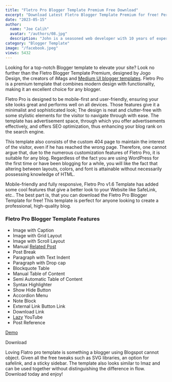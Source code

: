 ```yaml
---
title: "Fletro Pro Blogger Template Premium Free Download"
excerpt: "Download Latest Fletro Blogger Template Premium for free! Perfect for professional, high-quality blogs with modern design."
date: "2023-05-15"
author:
  name: "Joe Calih"
  avatar: "/authors/08.jpg"
  description: "John is a seasoned web developer with 10 years of experience in React and Next.js."
category: "Blogger Template"
image: "/facebook.jpeg"
views: 5432
---
```



Looking for a top-notch Blogger template to elevate your site? Look no further than the Fletro Blogger Template Premium, designed by Jogo Design, the creators of iMags and [Medium UI blogger templates](https://joecalih.co.ke/median-blogger-template-free-download/). Fletro Pro is a premium template that combines modern design with functionality, making it an excellent choice for any blogger.

Fletro Pro is designed to be mobile-first and user-friendly, ensuring your site looks great and performs well on all devices. Those features give it a minimalist and sophisticated look; The design is neat and clutter-free with some stylistic elements for the visitor to navigate through with ease. The template has advertisement space, through which you offer advertisements effectively, and offers SEO optimization, thus enhancing your blog rank on the search engine.

This template also consists of the custom 404 page to maintain the interest of the visitor, even if he has reached the wrong page. Therefore, one cannot argue that, due to the numerous customization features of Fletro Pro, it is suitable for any blog. Regardless of the fact you are using WordPress for the first time or have been blogging for a while, you will like the fact that altering between layouts, colors, and font is attainable without necessarily possessing knowledge of HTML.

Mobile-friendly and fully responsive, Fletro Pro v1.6 Template has added some cool features that give a better look to your Website like SafeLink, etc.. The best part is, that you can download the Fletro Pro Blogger Template for free! This template is perfect for anyone looking to create a professional, high-quality blog.

### Fletro Pro Blogger Template Features

-   Image with Caption
-   Image with Grid Layout
-   Image with Scroll Layout
-   Manual [Related Post](https://joecalih.co.ke/related-posts-widgets-for-blogger/)
-   Post Break
-   Paragraph with Text Indent
-   Paragraph with Drop cap
-   Blockquote Table
-   Manual Table of Content
-   Semi Automatic Table of Content
-   Syntax Highlighter
-   Show Hide Button
-   Accordion Menu
-   Note Block
-   External Link Button Link
-   Download Link
-   [Lazy](https://joecalih.co.ke/speedup-a-blogger-with-image-lazy-load-script/) YouTube
-   Post Reference

[Demo](https://fletro.jagodesain.com/)

Download

Loving Flatro pro template is something a blogger using Blogspot cannot object. Given all the free tweaks such as SVG libraries, an option for safelink, and a sticky sidebar. The template also looks similar to Imaz and can be used together without distinguishing the difference in flow. Download today and enjoy!
